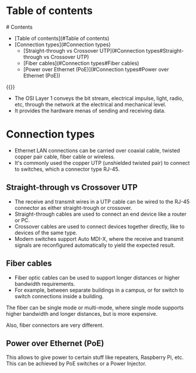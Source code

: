 # Table of contents
<div class='hidden'>
# Contents

- [Table of contents](#Table of contents)
- [Connection types](#Connection types)
  - [Straight-through vs Crossover UTP](#Connection types#Straight-through vs Crossover UTP)
  - [Fiber cables](#Connection types#Fiber cables)
  - [Power over Ethernet (PoE)](#Connection types#Power over Ethernet (PoE))

</div>
{{<toc>}}

- The OSI Layer 1 conveys the bit stream, electrical impulse, light, radio,
  etc, through the network at the electrical and mechanical level.
- It provides the hardware menas of sending and receiving data.

# Connection types

- Ethernet LAN connections can be carried over coaxial cable, twisted copper
  pair cable, fiber cable or wireless.
- It's commonly used the copper UTP (unshielded twisted pair) to connect to
  switches, which a connector type RJ-45.

## Straight-through vs Crossover UTP

- The receive and transmit wires in a UTP cable can be wired to the RJ-45
  connector as either straight-trough or crossover. 
- Straight-through cables are used to connect an end device like a router or PC.
- Crossover cables are used to connect devices together directly, like to
  devices of the same type.
- Modern switches support Auto MDI-X, where the receive and transmit signals
  are reconfigured automatically to yield the expected result.

## Fiber cables

- Fiber optic cables can be used to support longer distances or higher
  bandwidth requirements. 
- For example, between separate buildings in a campus, or for switch to switch
  connections inside a building.

The fiber can be single mode or multi-mode, where single mode supports higher
bandwidth and longer distances, but is more expensive.

Also, fiber connectors are very different.

## Power over Ethernet (PoE)

This allows to give power to certain stuff like repeaters, Raspberry Pi, etc.
This can be achieved by PoE switches or a Power Injector.
